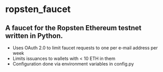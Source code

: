 # ropsten_faucet
## A faucet for the Ropsten Ethereum testnet written in Python.

- Uses OAuth 2.0 to limit faucet requests to one per e-mail address per week
- Limits issuances to wallets with < 10 ETH in them
- Configuration done via environment variables in config.py
